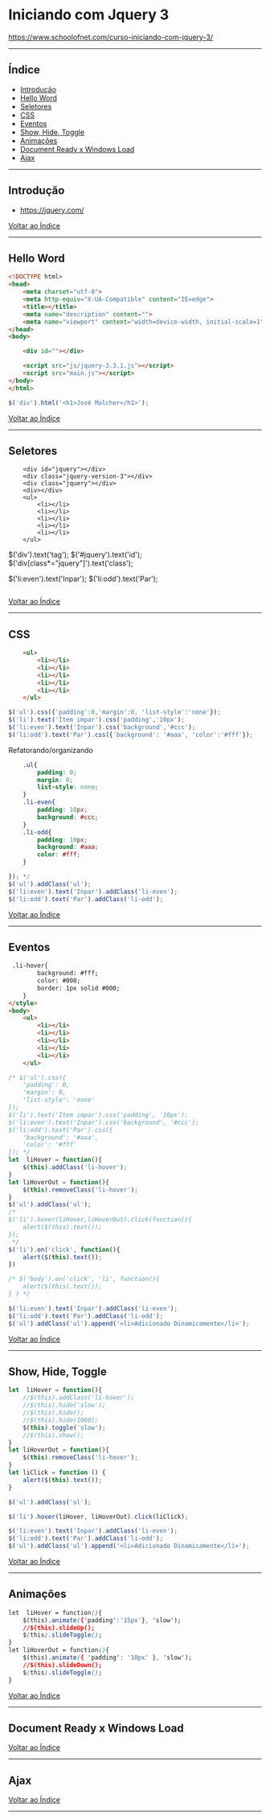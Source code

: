 # Iniciando com Jquery 3

https://www.schoolofnet.com/curso-iniciando-com-jquery-3/

---

## <a name="indice">Índice</a>

- [Introdução](#parte1)   
- [Hello Word](#parte2)   
- [Seletores](#parte3)   
- [CSS](#parte4)   
- [Eventos](#parte5)   
- [Show, Hide, Toggle](#parte6)   
- [Animações](#parte7)   
- [Document Ready x Windows Load](#parte8)   
- [Ajax](#parte9)   

---

## <a name="parte1">Introdução</a>

- https://jquery.com/



[Voltar ao Índice](#indice)

---

## <a name="parte2">Hello Word</a>

```html
<!DOCTYPE html>
<head>
    <meta charset="utf-8">
    <meta http-equiv="X-UA-Compatible" content="IE=edge">
    <title></title>
    <meta name="description" content="">
    <meta name="viewport" content="width=device-width, initial-scale=1">
</head>
<body>

    <div id=""></div>

    <script src="js/jquery-3.3.1.js"></script>
    <script src="main.js"></script>
</body>
</html>
```

```javascript
$('div').html('<h1>José Malcher</h1>');
```



[Voltar ao Índice](#indice)

---

## <a name="parte3">Seletores</a>

```
    <div id="jquery"></div>
    <div class="jquery-version-3"></div>
    <div class="jquery"></div>
    <div></div>
    <ul>
        <li></li>
        <li></li>
        <li></li>
        <li></li>
        <li></li>
    </ul>
```
$('div').text('tag');
$('#jquery').text('id');
$('div[class*="jquery"]').text('class');

$('li:even').text('Inpar');
$('li:odd').text('Par');
```

```


[Voltar ao Índice](#indice)

---

## <a name="parte4">CSS</a>

```html
    <ul>
        <li></li>
        <li></li>
        <li></li>
        <li></li>
        <li></li>
    </ul>
```

```js
$('ul').css({'padding':0,'margin':0, 'list-style':'none'});
$('li').text('Item impar').css('padding','10px');
$('li:even').text('Inpar').css('background','#ccc');
$('li:odd').text('Par').css({'background': '#aaa', 'color':'#fff'});
```

Refatorando/organizando
```css
    .ul{
        padding: 0;
        margin: 0;
        list-style: none;
    }
    .li-even{
        padding: 10px;
        background: #ccc;
    }
    .li-odd{
        padding: 10px;
        background: #aaa;
        color: #fff;
    }
```

```js
}); */
$('ul').addClass('ul');
$('li:even').text('Inpar').addClass('li-even');
$('li:odd').text('Par').addClass('li-odd');
```



[Voltar ao Índice](#indice)

---

## <a name="parte5">Eventos</a>

```html
 .li-hover{
        background: #fff;
        color: #000;
        border: 1px solid #000;
    }
</style>
<body>
    <ul>
        <li></li>
        <li></li>
        <li></li>
        <li></li>
        <li></li>
    </ul>
```

```js
/* $('ul').css({
    'padding': 0,
    'margin': 0,
    'list-style': 'none'
});
$('li').text('Item impar').css('padding', '10px');
$('li:even').text('Inpar').css('background', '#ccc');
$('li:odd').text('Par').css({
    'background': '#aaa',
    'color': '#fff'
}); */
let  liHover = function(){
    $(this).addClass('li-hover');
}
let liHoverOut = function(){
    $(this).removeClass('li-hover');
}
$('ul').addClass('ul');
/* 
$('li').hover(liHover,liHoverOut).click(function(){
    alert($(this).text());
});
 */
$('li').on('click', function(){
    alert($(this).text());
})

/* $('body').on('click', 'li', function(){
    alert($(this).text());
} ) */

$('li:even').text('Inpar').addClass('li-even');
$('li:odd').text('Par').addClass('li-odd');
$('ul').addClass('ul').append('<li>Adicionado Dinamicamente</li>');
```


[Voltar ao Índice](#indice)

---

## <a name="parte6">Show, Hide, Toggle</a>

```js
let  liHover = function(){
    //$(this).addClass('li-hover');
    //$(this).hide('slow');
    //$(this).hide();
    //$(this).hide(1000);
    $(this).toggle('slow');
    //$(this).show();
}
let liHoverOut = function(){
    $(this).removeClass('li-hover');
}
let liClick = function () {
    alert($(this).text());
}

$('ul').addClass('ul');

$('li').hover(liHover, liHoverOut).click(liClick);

$('li:even').text('Inpar').addClass('li-even');
$('li:odd').text('Par').addClass('li-odd');
$('ul').addClass('ul').append('<li>Adicionado Dinamicamente</li>');
```

[Voltar ao Índice](#indice)

---

## <a name="parte7">Animações</a>

```css
let  liHover = function(){
    $(this).animate({'padding':'15px'}, 'slow');
    //$(this).slideUp();
    $(this).slideToggle();
}
let liHoverOut = function(){
    $(this).animate({ 'padding': '10px' }, 'slow');
    //$(this).slideDown();
    $(this).slideToggle();
}
```

[Voltar ao Índice](#indice)

---

## <a name="parte8">Document Ready x Windows Load</a>


[Voltar ao Índice](#indice)

---

## <a name="parte9">Ajax</a>


[Voltar ao Índice](#indice)

---
